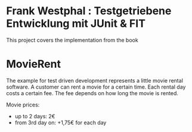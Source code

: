 Frank Westphal : Testgetriebene Entwicklung mit JUnit & FIT
===============
This project covers the implementation from the book

MovieRent
===============
The example for test driven development represents a little movie rental software.
A customer can rent a movie for a certain time. Each rental day costs a certain fee.
The fee depends on how long the movie is rented.

Movie prices:
* up to 2 days: 2€
* from 3rd day on: +1,75€ for each day
